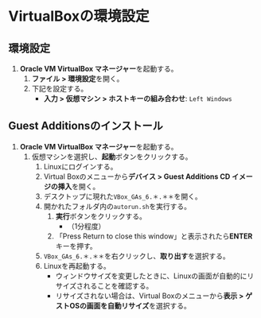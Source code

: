# VirtualBoxの環境設定

## 環境設定
1. **Oracle VM VirtualBox マネージャー**を起動する。
   1. **ファイル > 環境設定**を開く。
   2. 下記を設定する。
      - **入力 > 仮想マシン > ホストキーの組み合わせ**: `Left Windows`

## Guest Additionsのインストール
1. **Oracle VM VirtualBox マネージャー**を起動する。
   1. 仮想マシンを選択し、**起動**ボタンをクリックする。
      1. Linuxにログインする。
      2. Virtual Boxのメニューから**デバイス > Guest Additions CD イメージの挿入**を開く。
      3. デスクトップに現れた`VBox_GAs_6.＊.＊＊`を開く。
      4. 開かれたフォルダ内の`autorun.sh`を実行する。
         1. **実行**ボタンをクリックする。
            - （1分程度）
         2. 「Press Return to close this window」と表示されたら**ENTER**キーを押す。
      5. `VBox_GAs_6.＊.＊＊`を右クリックし、**取り出す**を選択する。
      6. Linuxを再起動する。
         - ウィンドウサイズを変更したときに、Linuxの画面が自動的にリサイズされることを確認する。
         - リサイズされない場合は、Virtual Boxのメニューから**表示 > ゲストOSの画面を自動リサイズ**を選択する。

